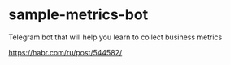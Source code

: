 # sample-metrics-bot

Telegram bot that will help you learn to collect business metrics

https://habr.com/ru/post/544582/
